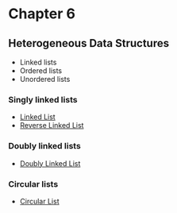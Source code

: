 # Chapter 6

## Heterogeneous Data Structures

* Linked lists
* Ordered lists
* Unordered lists

### Singly linked lists
* [Linked List](./linked_list.go)
* [Reverse Linked List](https://blog.devgenius.io/reversing-a-linked-list-93f5680c6223)


### Doubly linked lists

* [Doubly Linked List](./double_linked_list.go)

### Circular lists
* [Circular List](./circular_list.go)

